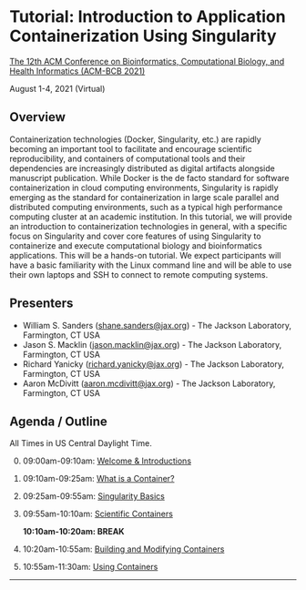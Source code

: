 # Tutorial: Introduction to Application Containerization Using Singularity

[The 12th ACM Conference on Bioinformatics, Computational Biology, and Health Informatics (ACM-BCB 2021)](https://acm-bcb.org/2021)

August 1-4, 2021 (Virtual)

## Overview

Containerization technologies (Docker, Singularity, etc.) are rapidly becoming an important tool to facilitate and encourage scientific reproducibility, and containers of computational tools and their dependencies are increasingly distributed as digital artifacts alongside manuscript publication.  While Docker is the de facto standard for software containerization in cloud computing environments, Singularity is rapidly emerging as the standard for containerization in large scale parallel and distributed computing environments, such as a typical high performance computing cluster at an academic institution.  In this tutorial, we will provide an introduction to containerization technologies in general, with a specific focus on Singularity and cover core features of using Singularity to containerize and execute computational biology and bioinformatics applications.  This will be a hands-on tutorial.  We expect participants will have a basic familiarity with the Linux command line and will be able to use their own laptops and SSH to connect to remote computing systems.

## Presenters
- William S. Sanders (shane.sanders@jax.org) - The Jackson Laboratory, Farmington, CT USA
- Jason S. Macklin (jason.macklin@jax.org) - The Jackson Laboratory, Farmington, CT USA
- Richard Yanicky (richard.yanicky@jax.org) - The Jackson Laboratory, Farmington, CT USA
- Aaron McDivitt (aaron.mcdivitt@jax.org) - The Jackson Laboratory, Farmington, CT USA

## Agenda / Outline
All Times in US Central Daylight Time.

0. 09:00am-09:10am: [Welcome & Introductions](section_00.md)
1. 09:10am-09:25am: [What is a Container?](section_01.md)
2. 09:25am-09:55am: [Singularity Basics](section_02.md)
3. 09:55am-10:10am: [Scientific Containers](section_03.md)

    **10:10am-10:20am: BREAK**

4. 10:20am-10:55am: [Building and Modifying Containers](section_04.md)
5. 10:55am-11:30am: [Using Containers](section_05.md)


***







